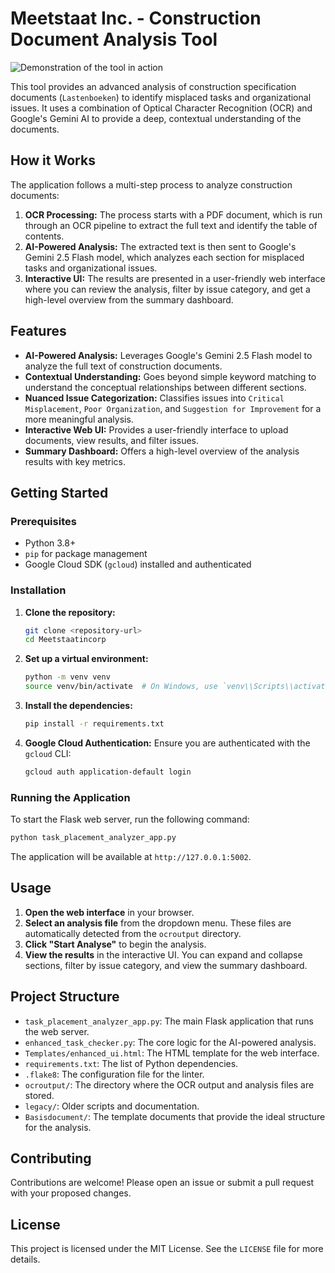 # Meetstaat Inc. - Construction Document Analysis Tool

![Demonstration of the tool in action](Requirements/GIF/Minidemosplit.gif)

This tool provides an advanced analysis of construction specification documents (`Lastenboeken`) to identify misplaced tasks and organizational issues. It uses a combination of Optical Character Recognition (OCR) and Google's Gemini AI to provide a deep, contextual understanding of the documents.

## How it Works

The application follows a multi-step process to analyze construction documents:

1.  **OCR Processing:** The process starts with a PDF document, which is run through an OCR pipeline to extract the full text and identify the table of contents.
2.  **AI-Powered Analysis:** The extracted text is then sent to Google's Gemini 2.5 Flash model, which analyzes each section for misplaced tasks and organizational issues.
3.  **Interactive UI:** The results are presented in a user-friendly web interface where you can review the analysis, filter by issue category, and get a high-level overview from the summary dashboard.

## Features

-   **AI-Powered Analysis:** Leverages Google's Gemini 2.5 Flash model to analyze the full text of construction documents.
-   **Contextual Understanding:** Goes beyond simple keyword matching to understand the conceptual relationships between different sections.
-   **Nuanced Issue Categorization:** Classifies issues into `Critical Misplacement`, `Poor Organization`, and `Suggestion for Improvement` for a more meaningful analysis.
-   **Interactive Web UI:** Provides a user-friendly interface to upload documents, view results, and filter issues.
-   **Summary Dashboard:** Offers a high-level overview of the analysis results with key metrics.

## Getting Started

### Prerequisites

-   Python 3.8+
-   `pip` for package management
-   Google Cloud SDK (`gcloud`) installed and authenticated

### Installation

1.  **Clone the repository:**
    ```bash
    git clone <repository-url>
    cd Meetstaatincorp
    ```

2.  **Set up a virtual environment:**
    ```bash
    python -m venv venv
    source venv/bin/activate  # On Windows, use `venv\\Scripts\\activate`
    ```

3.  **Install the dependencies:**
    ```bash
    pip install -r requirements.txt
    ```

4.  **Google Cloud Authentication:**
    Ensure you are authenticated with the `gcloud` CLI:
    ```bash
    gcloud auth application-default login
    ```

### Running the Application

To start the Flask web server, run the following command:

```bash
python task_placement_analyzer_app.py
```

The application will be available at `http://127.0.0.1:5002`.

## Usage

1.  **Open the web interface** in your browser.
2.  **Select an analysis file** from the dropdown menu. These files are automatically detected from the `ocroutput` directory.
3.  **Click "Start Analyse"** to begin the analysis.
4.  **View the results** in the interactive UI. You can expand and collapse sections, filter by issue category, and view the summary dashboard.

## Project Structure

-   `task_placement_analyzer_app.py`: The main Flask application that runs the web server.
-   `enhanced_task_checker.py`: The core logic for the AI-powered analysis.
-   `Templates/enhanced_ui.html`: The HTML template for the web interface.
-   `requirements.txt`: The list of Python dependencies.
-   `.flake8`: The configuration file for the linter.
-   `ocroutput/`: The directory where the OCR output and analysis files are stored.
-   `legacy/`: Older scripts and documentation.
-   `Basisdocument/`: The template documents that provide the ideal structure for the analysis.

## Contributing

Contributions are welcome! Please open an issue or submit a pull request with your proposed changes.

## License

This project is licensed under the MIT License. See the `LICENSE` file for more details.
